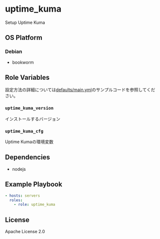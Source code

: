 uptime_kuma
=================

Setup Uptime Kuma

OS Platform
-----------------

### Debian

- bookworm

Role Variables
--------------

設定方法の詳細については[defaults/main.yml](defaults/main.yml)のサンプルコードを参照してください。

### `uptime_kuma_version`

インストールするバージョン

### `uptime_kuma_cfg`

Uptime Kumaの環境変数

Dependencies
--------------

- nodejs

Example Playbook
--------------

```yaml
- hosts: servers
  roles:
    - role: uptime_kuma
```

License
--------------

Apache License 2.0
